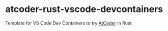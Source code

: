 # atcoder-rust-vscode-devcontainers

Template for VS Code Dev Containers to try [AtCoder](https://atcoder.jp/) in Rust.
